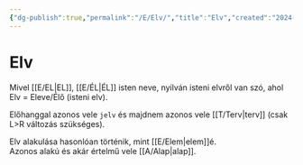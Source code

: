 ```yaml
---
{"dg-publish":true,"permalink":"/E/Elv/","title":"Elv","created":"2024-04-25T16:36","updated":"2024-10-25T17:16"}
---
```



# Elv

Mivel [[E/EL\|EL]], [[E/ÉL\|ÉL]] isten neve, nyilván isteni elvről van szó, ahol Elv = Eleve/Élő (isteni elv).  

Előhanggal azonos vele `jelv` és majdnem azonos vele [[T/Terv\|terv]] (csak L>R változás szükséges).  

Elv alakulása hasonlóan történik, mint [[E/Elem\|elem]]é.  
Azonos alakú és akár értelmű vele [[A/Alap\|alap]].  
